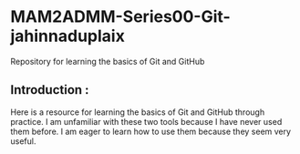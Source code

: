 # MAM2ADMM-Series00-Git-jahinnaduplaix

Repository for learning the basics of Git and GitHub

## Introduction :

Here is a resource for learning the basics of Git and GitHub through practice. I am unfamiliar with these two tools because I have never used them before. I am eager to learn how to use them because they seem very useful.
